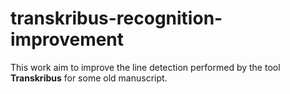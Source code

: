 # transkribus-recognition-improvement
This work aim to improve the line detection performed by the tool **Transkribus** for some old manuscript.
